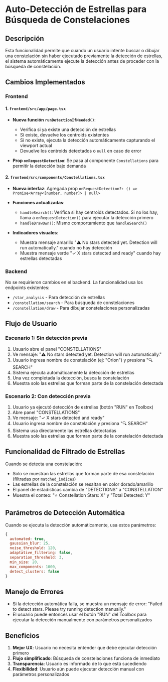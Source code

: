 # Auto-Detección de Estrellas para Búsqueda de Constelaciones

## Descripción

Esta funcionalidad permite que cuando un usuario intente buscar o dibujar una constelación sin haber ejecutado previamente la detección de estrellas, el sistema automáticamente ejecute la detección antes de proceder con la búsqueda de constelación.

## Cambios Implementados

### Frontend

#### 1. `frontend/src/app/page.tsx`
- **Nueva función `runDetectionIfNeeded()`**: 
  - Verifica si ya existe una detección de estrellas
  - Si existe, devuelve los centroids existentes
  - Si no existe, ejecuta la detección automáticamente capturando el viewport actual
  - Devuelve los centroids detectados o `null` en caso de error
  
- **Prop `onRequestDetection`**: Se pasa al componente `Constellations` para permitir la detección bajo demanda

#### 2. `frontend/src/components/Constellations.tsx`
- **Nueva interfaz**: Agregada prop `onRequestDetection?: () => Promise<Array<[number, number]> | null>`

- **Funciones actualizadas**:
  - `handleSearch()`: Verifica si hay centroids detectados. Si no los hay, llama a `onRequestDetection()` para ejecutar la detección primero
  - `handleDrawOwn()`: Mismo comportamiento que `handleSearch()`

- **Indicadores visuales**:
  - Muestra mensaje amarillo "⚠️ No stars detected yet. Detection will run automatically." cuando no hay detección
  - Muestra mensaje verde "✓ X stars detected and ready" cuando hay estrellas detectadas

### Backend

No se requirieron cambios en el backend. La funcionalidad usa los endpoints existentes:
- `/star_analysis` - Para detección de estrellas
- `/constellation/search` - Para búsqueda de constelaciones
- `/constellation/draw` - Para dibujar constelaciones personalizadas

## Flujo de Usuario

### Escenario 1: Sin detección previa
1. Usuario abre el panel "CONSTELLATIONS"
2. Ve mensaje: "⚠️ No stars detected yet. Detection will run automatically."
3. Usuario ingresa nombre de constelación (ej: "Orion") y presiona "🔍 SEARCH"
4. Sistema ejecuta automáticamente la detección de estrellas
5. Una vez completada la detección, busca la constelación
6. Muestra solo las estrellas que forman parte de la constelación detectada

### Escenario 2: Con detección previa
1. Usuario ya ejecutó detección de estrellas (botón "RUN" en Toolbox)
2. Abre panel "CONSTELLATIONS"
3. Ve mensaje: "✓ X stars detected and ready"
4. Usuario ingresa nombre de constelación y presiona "🔍 SEARCH"
5. Sistema usa directamente las estrellas detectadas
6. Muestra solo las estrellas que forman parte de la constelación detectada

## Funcionalidad de Filtrado de Estrellas

Cuando se detecta una constelación:
- Solo se muestran las estrellas que forman parte de esa constelación (filtradas por `matched_indices`)
- Las estrellas de la constelación se resaltan en color dorado/amarillo
- El panel de estadísticas cambia de "DETECTIONS" a "CONSTELLATION"
- Muestra el conteo: "⭐ Constellation Stars: X" y "Total Detected: Y"

## Parámetros de Detección Automática

Cuando se ejecuta la detección automáticamente, usa estos parámetros:
```javascript
{
  automated: true,
  gaussian_blur: 25,
  noise_threshold: 120,
  adaptative_filtering: false,
  separation_threshold: 3,
  min_size: 20,
  max_components: 1000,
  detect_clusters: false
}
```

## Manejo de Errores

- Si la detección automática falla, se muestra un mensaje de error: "Failed to detect stars. Please try running detection manually."
- El usuario puede entonces usar el botón "RUN" del Toolbox para ejecutar la detección manualmente con parámetros personalizados

## Beneficios

1. **Mejor UX**: Usuario no necesita entender que debe ejecutar detección primero
2. **Flujo simplificado**: Búsqueda de constelaciones funciona de inmediato
3. **Transparencia**: Usuario es informado de lo que está sucediendo
4. **Flexibilidad**: Usuario aún puede ejecutar detección manual con parámetros personalizados

